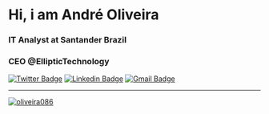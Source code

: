 # Hi, i am André Oliveira
### IT Analyst at Santander Brazil
### CEO @EllipticTechnology

[![Twitter Badge](https://img.shields.io/badge/-@o_oliveira086-000?style=flat-square&labelColor=000&logo=twitter&logoColor=white&link=https://twitter.com/o_oliveira086)](https://twitter.com/o_oliveira086) 
[![Linkedin Badge](https://img.shields.io/badge/-André%20Oliveira-000?style=flat-square&logo=Linkedin&logoColor=white&link=https://www.linkedin.com/in/oliveira086/)](https://www.linkedin.com/in/oliveira086/) 
[![Gmail Badge](https://img.shields.io/badge/-andreluisoliveira013@gmail.com-000?style=flat-square&logo=Gmail&logoColor=white&link=mailto:andreluisoliveira013@gmail.com)](mailto:andreluisoliveira013@gmail.com)

---

<a href="https://github.com/anuraghazra/github-readme-stats">
  <!--<img src="https://github-readme-stats.vercel.app/api?username=oliveira086&show_icons=true&theme=dracula&count_private=true&include_all_commits=true" alt="oliveira086" />-->
  <img src="https://github-readme-stats.vercel.app/api/top-langs/?username=oliveira086&layout=compact" alt="oliveira086">
</a>

<!--
**oliveira086/oliveira086** is a ✨ _special_ ✨ repository because its `README.md` (this file) appears on your GitHub profile.

Here are some ideas to get you started:

- 🔭 I’m currently working on ...
- 🌱 I’m currently learning ...
- 👯 I’m looking to collaborate on ...
- 🤔 I’m looking for help with ...
- 💬 Ask me about ...
- 📫 How to reach me: ...
- 😄 Pronouns: ...
- ⚡ Fun fact: ...
-->
